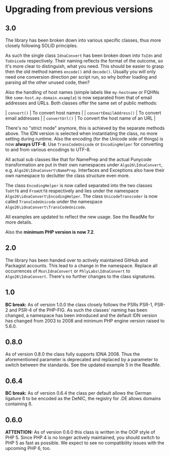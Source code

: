 # Upgrading from previous versions

## 3.0

The library has been broken down into various specific classes, thus more closely following SOLID principles.

As such the single class `IdnaConvert` has been broken down into `ToIdn` and `ToUnicode` respectively. Their naming reflects 
the format of the outcome, so it's more clear to distinguish, what you need. This should be easier to grasp then the old method names `encode()` and `decode()`.
Usually you will only need one conversion direction per script run, so why bother loading and parsing all the other unused code, then?  

Also the handling of host names (simple labels like `my-hostname` or FQHNs like `some-host.my-domain.example`) is now separated from 
that of email addresses and URLs. 
Both classes offer the same set of public methods:

| `convert()`             |  To convert host names              | 
| `convertEmailAddress()` |  To convert email addresses         | 
| `convertUrl()`          |  To convert the host name of an URL | 

There's no "strict mode" anymore, this is achieved by the separate methods above. The IDN version is selected when instantiating the class, no more setting during runtime.
Also the encoding (for the Unicode side of things) is now **always UTF-8**. Use `TransCodeUnicode` or `EncodingHelper` for converting to and from various encodings to UTF-8.

All actual sub classes like that for NamePrep and the actual Punycode transformation are put in their own namespaces under `Algo26\IdnaConvert`, e.g. `Algo26\IdnaConvert\NamePrep`. 
Interfaces and Exceptions also have their own namespace to declutter the class structure even more. 

The class `EncodingHelper` is now called separated into the two classes `ToUtf8` and `FromUtf8` respectively and lies under the namespace `Algo26\idnaConvert\EncodingHelper`.
The class `UnicodeTranscoder` is now called `TransCodeUnicode` under the namespace `Algo26\idnaConvert\TransCodeUnicode`.

All examples are updated to reflect the new usage. See the ReadMe for more details.

Also the **minimum PHP version is now 7.2**.

## 2.0
The library has been handed over to actively maintained GitHub and Packagist accounts. This lead to a change in the namespace.
Replace all occurrences of 
`Mso\IdnaConvert` or `PhlyLabs\IdnaConvert` to `Algo26\IdnaConvert`.
There's no further changes to the class signatures. 

## 1.0
**BC break:**
As of version 1.0.0 the class closely follows the PSRs PSR-1, PSR-2 and PSR-4 of the PHP-FIG. 
As such the classes' naming has been changed, a namespace has been introduced and the default IDN version has changed from 2003 to 2008 and minimum PHP engine version raised to 5.6.0.

## 0.8.0
As of version 0.8.0 the class fully supports IDNA 2008. 
Thus the aforementioned parameter is deprecated and replaced by a parameter to switch between the standards. See the updated example 5 in the ReadMe.

## 0.6.4
**BC break:** 
As of version 0.6.4 the class per default allows the German ligature ß to be encoded as the DeNIC, the registry for .DE allows domains containing ß.  

## 0.6.0
**ATTENTION:** As of version 0.6.0 this class is written in the OOP style of PHP 5. 
Since PHP 4 is no longer actively maintained, you should switch to PHP 5 as fast as possible. 
We expect to see no compatibility issues with the upcoming PHP 6, too.




